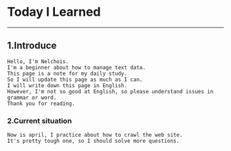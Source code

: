 # Today I Learned
---
## 1.Introduce
    Hello, I'm Nelchois. 
    I'm a beginner about how to manage text data. 
    This page is a note for my daily study. 
    So I will update this page as much as I can.
    I will write down this page in English. 
    However, I'm not so good at English, so please understand issues in grammar or word.  
    Thank you for reading.

### 2.Current situation
    Now is april, I practice about how to crawl the web site. 
    It's pretty tough one, so I should solve more questions.